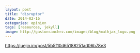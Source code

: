 ```yaml
---
layout: post
title: "disruptor"
date: 2014-02-16
categories: opinion
tags: [resources, jekyll]
image: http://gastonsanchez.com/images/blog/mathjax_logo.png
---
```


https://juejin.im/post/5b5f10d65188251ad06b78e3